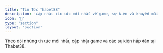```yaml
---
title: "Tin Tức Thabet88"
description: "Cập nhật tin tức mới nhất về game, sự kiện và khuyến mãi tại Thabet88"
icon: "📰"
type: "section"
layout: "section"
---
```


Theo dõi những tin tức mới nhất, cập nhật game và các sự kiện hấp dẫn tại Thabet88.